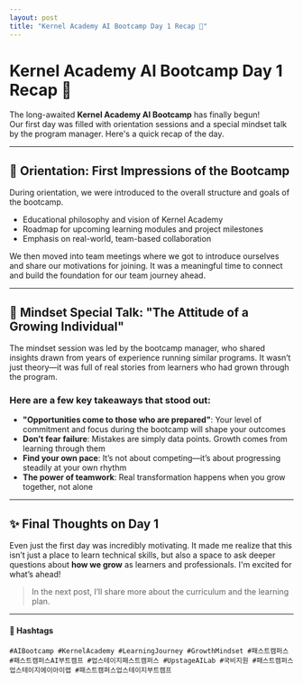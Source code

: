 ```yaml
---
layout: post
title: "Kernel Academy AI Bootcamp Day 1 Recap 🌱"
---
```


# Kernel Academy AI Bootcamp Day 1 Recap 🌱

The long-awaited **Kernel Academy AI Bootcamp** has finally begun!  
Our first day was filled with orientation sessions and a special mindset talk by the program manager. Here's a quick recap of the day.

---

## 📌 Orientation: First Impressions of the Bootcamp

During orientation, we were introduced to the overall structure and goals of the bootcamp.

- Educational philosophy and vision of Kernel Academy
- Roadmap for upcoming learning modules and project milestones
- Emphasis on real-world, team-based collaboration

We then moved into team meetings where we got to introduce ourselves and share our motivations for joining. It was a meaningful time to connect and build the foundation for our team journey ahead.

---

## 🧠 Mindset Special Talk: "The Attitude of a Growing Individual"

The mindset session was led by the bootcamp manager, who shared insights drawn from years of experience running similar programs. It wasn’t just theory—it was full of real stories from learners who had grown through the program.

### Here are a few key takeaways that stood out:

- **"Opportunities come to those who are prepared"**: Your level of commitment and focus during the bootcamp will shape your outcomes  
- **Don’t fear failure**: Mistakes are simply data points. Growth comes from learning through them  
- **Find your own pace**: It’s not about competing—it’s about progressing steadily at your own rhythm  
- **The power of teamwork**: Real transformation happens when you grow together, not alone  

---

## ✨ Final Thoughts on Day 1

Even just the first day was incredibly motivating. It made me realize that this isn’t just a place to learn technical skills, but also a space to ask deeper questions about **how we grow** as learners and professionals. I'm excited for what’s ahead!

> In the next post, I’ll share more about the curriculum and the learning plan.

---

#### 🔖 Hashtags  
`#AIBootcamp #KernelAcademy #LearningJourney #GrowthMindset #패스트캠퍼스 #패스트캠퍼스AI부트캠프 #업스테이지패스트캠퍼스 #UpstageAILab #국비지원 #패스트캠퍼스업스테이지에이아이랩 #패스트캠퍼스업스테이지부트캠프`
